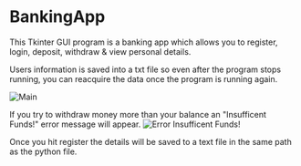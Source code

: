 # BankingApp

This Tkinter GUI program is a banking app which allows you to register, login, deposit, withdraw & view personal details.

Users information is saved into a txt file so even after the program stops running, you can reacquire the data once the program is running again.

![Main](https://user-images.githubusercontent.com/74497475/114275236-abac7c80-9a19-11eb-8726-6ca4fd919d6a.PNG)


If you try to withdraw money more than your balance an "Insufficent Funds!" error message will appear.
![Error  Insufficent Funds!](https://user-images.githubusercontent.com/74497475/114275247-b535e480-9a19-11eb-96ab-e0b10b842132.PNG)


Once you hit register the details will be saved to a text file in the same path as the python file. 


